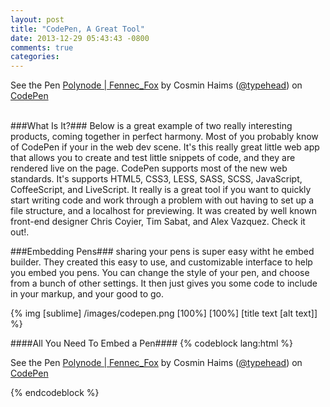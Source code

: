 ```yaml
---
layout: post
title: "CodePen, A Great Tool"
date: 2013-12-29 05:43:43 -0800
comments: true
categories: 
---
```


<p data-height="526" data-theme-id="0" data-slug-hash="uFeLc" data-user="typehead" data-default-tab="result" class='codepen'>See the Pen <a href='http://codepen.io/typehead/pen/uFeLc'>Polynode | Fennec_Fox</a> by Cosmin Haims (<a href='http://codepen.io/typehead'>@typehead</a>) on <a href='http://codepen.io'>CodePen</a></p>
<script async src="//codepen.io/assets/embed/ei.js"></script>

</br>
###What Is It?###
Below is a great example of two really interesting products, coming together in perfect harmony. Most of you probably know of CodePen if your in the web dev scene. It's this really great little web app that allows you to create and test little snippets of code, and they are rendered live on the page. CodePen supports most of the new web standards. It's supports HTML5, CSS3, LESS, SASS, SCSS, JavaScript, CoffeeScript, and LiveScript. It really is a great tool if you want to quickly start writing code and work through a problem with out having to set up a file structure, and a localhost for previewing. It was created by well known front-end designer Chris Coyier, Tim Sabat, and Alex Vazquez. Check it out!.

###Embedding Pens###
sharing your pens is super easy witht he embed builder. They created this easy to use, and customizable interface to help you embed you pens. You can change the style of your pen, and choose from a bunch of other settings. It then just gives you some code to include in your markup, and your good to go.

{% img [sublime] /images/codepen.png [100%] [100%] [title text [alt text]] %}

####All You Need To Embed a Pen####
{% codeblock lang:html %}
<p data-height="526" data-theme-id="0" data-slug-hash="uFeLc" data-user="typehead" data-default-tab="result" class='codepen'>See the Pen <a href='http://codepen.io/typehead/pen/uFeLc'>Polynode | Fennec_Fox</a> by Cosmin Haims (<a href='http://codepen.io/typehead'>@typehead</a>) on <a href='http://codepen.io'>CodePen</a></p>
<script async src="//codepen.io/assets/embed/ei.js"></script>
{% endcodeblock %}



